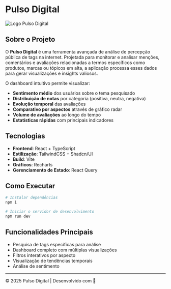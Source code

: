 # Pulso Digital

![Logo Pulso Digital](public/pulso-digital-logo.png)

## Sobre o Projeto

O **Pulso Digital** é uma ferramenta avançada de análise de percepção pública de tags na internet. Projetada para monitorar e analisar menções, comentários e avaliações relacionadas a termos específicos como produtos, marcas ou tópicos em alta, a aplicação processa esses dados para gerar visualizações e insights valiosos.

O dashboard intuitivo permite visualizar:

- **Sentimento médio** dos usuários sobre o tema pesquisado
- **Distribuição de notas** por categoria (positiva, neutra, negativa)
- **Evolução temporal** das avaliações
- **Comparativo por aspectos** através de gráfico radar
- **Volume de avaliações** ao longo do tempo
- **Estatísticas rápidas** com principais indicadores

## Tecnologias

- **Frontend**: React + TypeScript
- **Estilização**: TailwindCSS + Shadcn/UI
- **Build**: Vite
- **Gráficos**: Recharts
- **Gerenciamento de Estado**: React Query

## Como Executar

```bash
# Instalar dependências
npm i

# Iniciar o servidor de desenvolvimento
npm run dev
```

## Funcionalidades Principais

- Pesquisa de tags específicas para análise
- Dashboard completo com múltiplas visualizações
- Filtros interativos por aspecto
- Visualização de tendências temporais
- Análise de sentimento

---

© 2025 Pulso Digital | Desenvolvido com 💙
